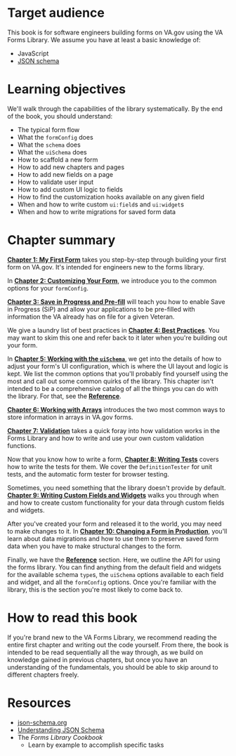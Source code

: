<!-- TODO: Add links -->

# Target audience
This book is for software engineers building forms on VA.gov using the VA Forms
Library. We assume you have at least a basic knowledge of:
- JavaScript
- [JSON schema](https://json-schema.org/learn/)

# Learning objectives
We'll walk through the capabilities of the library systematically. By
the end of the book, you should understand:
- The typical form flow
- What the `formConfig` does
- What the `schema` does
- What the `uiSchema` does
- How to scaffold a new form
- How to add new chapters and pages
- How to add new fields on a page
- How to validate user input
- How to add custom UI logic to fields
- How to find the customization hooks available on any given field
- When and how to write custom `ui:field`s and `ui:widget`s
- When and how to write migrations for saved form data

# Chapter summary
[**Chapter 1: My First Form**](my-first-form.md) takes you step-by-step through
building your first form on VA.gov. It's intended for engineers new to the forms
library.

In [**Chapter 2: Customizing Your Form**](customizing-your-form.md), we
introduce you to the common options for your `formConfig`.

[**Chapter 3: Save in Progress and Pre-fill**](save-in-progress-and-prefill.md)
will teach you how to enable Save in Progress (SiP) and allow your applications
to be pre-filled with information the VA already has on file for a given
Veteran.

We give a laundry list of best practices in [**Chapter 4: Best
Practices**](best-practices.md). You may want to skim this one and refer back to
it later when you're building out your form.

In [**Chapter 5: Working with the `uiSchema`**](working-with-the-uischema.md),
we get into the details of how to adjust your form's UI configuration, which is
where the UI layout and logic is kept. We list the common options that you'll
probably find yourself using the most and call out some common quirks of the
library. This chapter isn't intended to be a comprehensive catalog of all the
things you can do with the library. For that, see the
[**Reference**](reference.md).

[**Chapter 6: Working with Arrays**](working-with-arrays.md) introduces the two
most common ways to store information in arrays in VA.gov forms.

[**Chapter 7: Validation**](validation.md) takes a quick foray into how
validation works in the Forms Library and how to write and use your own custom
validation functions.

Now that you know how to write a form, [**Chapter 8: Writing
Tests**](writing-tests.md) covers how to write the tests for them. We cover the
`DefinitionTester` for unit tests, and the automatic form tester for browser
testing.

Sometimes, you need something that the library doesn't provide by default.
[**Chapter 9: Writing Custom Fields and
Widgets**](writing-custom-fields-and-widgets.md) walks you through when and how
to create custom functionality for your data through custom fields and widgets.

After you've created your form and released it to the world, you may need to
make changes to it. In [**Chapter 10: Changing a Form in
Production**](changing-a-form-in-production.md), you'll learn about data
migrations and how to use them to preserve saved form data when you have to make
structural changes to the form.

Finally, we have the [**Reference**](reference.md) section. Here, we outline the
API for using the forms library. You can find anything from the default field
and widgets for the available schema `type`s, the `uiSchema` options available
to each field and widget, and all the `formConfig` options. Once you're familiar
with the library, this is the section you're most likely to come back to.

# How to read this book
If you're brand new to the VA Forms Library, we recommend reading the entire
first chapter and writing out the code yourself. From there, the book is
intended to be read sequentially all the way through, as we build on knowledge
gained in previous chapters, but once you have an understanding of the
fundamentals, you should be able to skip around to different chapters freely.

# Resources
- [json-schema.org](https://json-schema.org/learn/)
- [Understanding JSON Schema](https://spacetelescope.github.io/understanding-json-schema/)
- The _Forms Library Cookbook_
  - Learn by example to accomplish specific tasks
